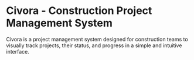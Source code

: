 # Civora - Construction Project Management System

Civora is a project management system designed for construction teams to visually track projects, their status, and progress in a simple and intuitive interface.

